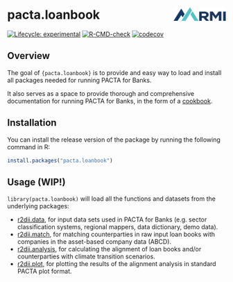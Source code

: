 
<!-- README.md is generated from README.Rmd. Please edit that file -->

# pacta.loanbook <a href='https://rmi-pacta.github.io/pacta.loanbook/'><img src='man/figures/logo.png' align="right" height="31"/></a>

<!-- badges: start -->

[![Lifecycle:
experimental](https://img.shields.io/badge/lifecycle-experimental-orange.svg)](https://lifecycle.r-lib.org/articles/stages.html#experimental)
[![R-CMD-check](https://github.com/RMI-PACTA/pacta.loanbook/actions/workflows/R-CMD-check.yaml/badge.svg)](https://github.com/RMI-PACTA/pacta.loanbook/actions/workflows/R-CMD-check.yaml)
[![codecov](https://codecov.io/gh/RMI-PACTA/pacta.loanbook/graph/badge.svg)](https://app.codecov.io/gh/RMI-PACTA/pacta.loanbook)
<!-- badges: end -->

## Overview

The goal of `{pacta.loanbook}` is to provide and easy way to load and
install all packages needed for running PACTA for Banks.

It also serves as a space to provide thorough and comprehensive
documentation for running PACTA for Banks, in the form of a
[cookbook](https://rmi-pacta.github.io/pacta.loanbook/articles/cookbook_overview.html).

## Installation

You can install the release version of the package by running the
following command in R:

``` r
install.packages("pacta.loanbook")
```

## Usage (WIP!)

`library(pacta.loanbook)` will load all the functions and datasets from
the underlying packages:

- [r2dii.data](https://rmi-pacta.github.io/r2dii.data/), for input data
  sets used in PACTA for Banks (e.g. sector classification systems,
  regional mappers, data dictionary, demo data).
- [r2dii.match](https://rmi-pacta.github.io/r2dii.match/), for matching
  counterparties in raw input loan books with companies in the
  asset-based company data (ABCD).
- [r2dii.analysis](https://rmi-pacta.github.io/r2dii.analysis/), for
  calculating the alignment of loan books and/or counterparties with
  climate transition scenarios.
- [r2dii.plot](https://rmi-pacta.github.io/r2dii.plot/), for plotting
  the results of the alignment analysis in standard PACTA plot format.
